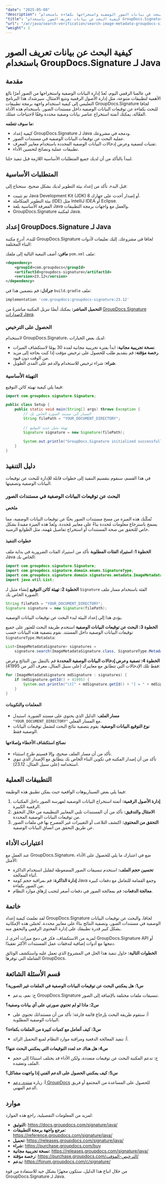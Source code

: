 ```yaml
---
"date": "2025-05-08"
"description": "تعرّف على كيفية البحث عن بيانات الصور الوصفية واستخراجها بكفاءة باستخدام GroupDocs.Signature لجافا. يغطي هذا الدليل الشامل الإعداد والتكامل والتطبيقات العملية."
"title": "كيفية البحث عن بيانات تعريف الصور باستخدام GroupDocs.Signature في Java - دليل شامل"
"url": "/ar/java/search-verification/search-image-metadata-groupdocs-signature-java/"
"weight": 1
---
```


# كيفية البحث عن بيانات تعريف الصور باستخدام GroupDocs.Signature لـ Java

## مقدمة

في عالمنا الرقمي اليوم، تُعدّ إدارة البيانات الوصفية واستخراجها من الصور أمرًا بالغ الأهمية لتطبيقات متنوعة، مثل إدارة الأصول الرقمية وتتبع الامتثال. سيرشدك هذا البرنامج التعليمي إلى كيفية استخدام واجهة برمجة تطبيقات GroupDocs.Signature لجافا للبحث بكفاءة عن توقيعات البيانات الوصفية داخل مستندات الصور. باستخدام هذه الأداة الفعّالة، يمكنك أتمتة استخراج عناصر بيانات وصفية محددة وفقًا لاحتياجات عملك.

**ما سوف تتعلمه:**
- كيفية إعداد GroupDocs.Signature لـ Java ودمجه في مشروعك.
- عملية البحث عن توقيعات البيانات الوصفية في مستندات الصور.
- تقنيات لتصفية وعرض إدخالات البيانات الوصفية المحددة باستخدام معايير المعرف.
- تطبيقات عملية ونصائح لتحسين الأداء.

لنبدأ بالتأكد من أن لديك جميع المتطلبات الأساسية اللازمة قبل تنفيذ حلنا.

## المتطلبات الأساسية

قبل البدء، تأكد من إعداد بيئة التطوير لديك بشكل صحيح. ستحتاج إلى:
- تم تثبيت Java Development Kit (JDK) 8 أو إصدار أحدث على جهازك.
- بيئة التطوير المتكاملة (IDE) مثل IntelliJ IDEA أو Eclipse.
- المعرفة الأساسية بلغة Java والعمل مع واجهات برمجة التطبيقات.
- GroupDocs.Signature لمكتبة Java.

## إعداد GroupDocs.Signature لـ Java

للبدء، أدرج مكتبة GroupDocs.Signature لجافا في مشروعك. إليك تعليمات لأدوات البناء المختلفة:

**مافن:**
أضف التبعية التالية إلى ملفك `pom.xml` ملف:
```xml
<dependency>
    <groupId>com.groupdocs</groupId>
    <artifactId>groupdocs-signature</artifactId>
    <version>23.12</version>
</dependency>
```

**جرادل:**
قم بتضمين هذا في `build.gradle` ملف:
```gradle
implementation 'com.groupdocs:groupdocs-signature:23.12'
```

**التحميل المباشر:**
يمكنك أيضًا تنزيل المكتبة مباشرةً من [GroupDocs.Signature لإصدارات Java](https://releases.groupdocs.com/signature/java/).

### الحصول على الترخيص

لاستخدام GroupDocs.Signature، لديك بعض الخيارات:
- **نسخة تجريبية مجانية:** ابدأ بفترة تجريبية مجانية لمدة 30 يومًا لاستكشاف الميزات.
- **رخصة مؤقتة:** قم بتقديم طلب للحصول على ترخيص مؤقت إذا كنت بحاجة إلى مزيد من الوقت دون قيود.
- **شراء:** شراء ترخيص للاستخدام والدعم على المدى الطويل.

### التهيئة الأساسية

فيما يلي كيفية تهيئة كائن التوقيع:
```java
import com.groupdocs.signature.Signature;

public class Setup {
    public static void main(String[] args) throws Exception {
        // المسار إلى مستند الصورة الخاص بك
        String filePath = "YOUR_DOCUMENT_DIRECTORY";
        
        // تهيئة مثيل جديد للتوقيع
        Signature signature = new Signature(filePath);
        
        System.out.println("GroupDocs.Signature initialized successfully!");
    }
}
```

## دليل التنفيذ

في هذا القسم، سنقوم بتقسيم التنفيذ إلى خطوات قابلة للإدارة للبحث عن توقيعات البيانات الوصفية وتصفيتها.

### البحث عن توقيعات البيانات الوصفية في مستندات الصور

#### ملخص

تُمكّنك هذه الميزة من مسح مستندات الصور بحثًا عن توقيعات البيانات الوصفية، مما يسمح باسترجاع معلومات مُحددة بناءً على معايير مُحددة. وتُعدّ هذه الميزة مفيدةً بشكل خاص للتحقق من صحة المستندات أو استخراج تفاصيل مُهمة، مثل الطوابع الزمنية.

#### خطوات التنفيذ

**الخطوة 1: استيراد الفئات المطلوبة**
تأكد من استيراد الفئات الضرورية في بداية ملف Java الخاص بك:
```java
import com.groupdocs.signature.Signature;
import com.groupdocs.signature.domain.enums.SignatureType;
import com.groupdocs.signature.domain.signatures.metadata.ImageMetadataSignature;
import java.util.List;
```

**الخطوة 2: تهيئة كائن التوقيع**
إنشاء مثيل لـ `Signature` الفئة باستخدام مسار ملف الصورة الخاص بك:
```java
String filePath = "YOUR_DOCUMENT_DIRECTORY";
Signature signature = new Signature(filePath);
```
يؤدي هذا إلى إعداد البيئة لبدء البحث عن توقيعات البيانات الوصفية.

**الخطوة 3: البحث عن توقيعات البيانات الوصفية**
استخدم طريقة البحث للعثور على جميع توقيعات البيانات الوصفية داخل المستند. نقوم بتصفية هذه البيانات حسب `SignatureType.Metadata`:
```java
List<ImageMetadataSignature> signatures = 
    signature.search(ImageMetadataSignature.class, SignatureType.Metadata);
```

**الخطوة 4: تصفية وعرض إدخالات البيانات الوصفية المحددة**
قم بالتنقل بين النتائج وعرض فقط تلك الإدخالات التي تتطابق مع معاييرك (على سبيل المثال، معرف أكبر من 41995):
```java
for (ImageMetadataSignature mdSignature : signatures) {
    if (mdSignature.getId() > 41995) {
        System.out.println("\t[" + mdSignature.getId() + "] = " + mdSignature.getValue());
    }
}
```

#### المعلمات والتكوينات
- **مسار الملف**: الدليل الذي يحتوي على مستند الصورة. استبدل `"YOUR_DOCUMENT_DIRECTORY"` مع المسار الفعلي.
- **نوع التوقيع.البيانات الوصفية**: يقوم بتصفية نتائج البحث لتشمل توقيعات البيانات الوصفية فقط.

#### نصائح استكشاف الأخطاء وإصلاحها
- تأكد من أن مسار الملف صحيح، وإلا فسيتم طرح استثناء.
- تأكد من أن إصدار المكتبة في تكوين البناء الخاص بك يتطابق مع الإصدار الذي تنوي استخدامه (على سبيل المثال، 23.12).

## التطبيقات العملية

فيما يلي بعض السيناريوهات الواقعية حيث يمكن تطبيق هذه الوظيفة:
1. **إدارة الأصول الرقمية:** أتمتة استخراج البيانات الوصفية لفهرسة الصور داخل المكتبات الرقمية الكبيرة.
2. **الامتثال والتدقيق:** تأكد من أن المستندات تلبي المعايير التنظيمية من خلال التحقق من توقيعات البيانات الوصفية المحددة.
3. **التحقق من المحتوى:** اكتشف التلاعب أو التغييرات غير المصرح بها في ملفات الصور عن طريق التحقق من اتساق البيانات الوصفية.

## اعتبارات الأداء

عند العمل مع GroupDocs.Signature، ضع في اعتبارك ما يلي للحصول على الأداء الأمثل:
- **تحسين حجم الملف:** استخدم تنسيقات الصور المضغوطة لتقليل استخدام الذاكرة أثناء المعالجة.
- **إدارة الذاكرة:** قم بمراقبة حجم كومة Java وجمع القمامة للتعامل مع دفعات كبيرة من الصور بكفاءة.
- **معالجة الدفعات:** قم بمعالجة الصور في دفعات أصغر لتجنب إرهاق موارد النظام.

## خاتمة

لقد تعلمتَ كيفية إعداد GroupDocs.Signature لجافا، والبحث عن توقيعات البيانات الوصفية في مستندات الصور، وتصفية النتائج بناءً على معايير محددة. تُحسّن هذه الإمكانية بشكل كبير قدرة تطبيقك على إدارة المحتوى الرقمي والتحقق منه.

لمزيد من الاستكشاف، فكر في دمج ميزات أخرى لـ GroupDocs.Signature API أو دمجها مع أدوات إضافية لتدفقات عمل المستندات الأكثر تعقيدًا.

**الخطوات التالية:** حاول تنفيذ هذا الحل في المشروع الذي تعمل عليه واستكشف الوثائق الشاملة التي توفرها GroupDocs. 

## قسم الأسئلة الشائعة

**س1: هل يمكنني البحث عن توقيعات البيانات الوصفية في الملفات غير الصورية؟**
- ج: نعم، يدعم GroupDocs.Signature تنسيقات ملفات مختلفة بالإضافة إلى الصور.

**س2: ماذا لو لم تحتوي صورتي على أي بيانات وصفية؟**
- أ: ستقوم طريقة البحث بإرجاع قائمة فارغة؛ تأكد من أن مستنداتك تحتوي على البيانات الوصفية المطلوبة.

**س3: كيف أتعامل مع كميات كبيرة من الملفات بكفاءة؟**
- أ: تنفيذ المعالجة الدفعية ومراقبة موارد النظام لمنع التحميل الزائد.

**س4: هل هناك حد لعدد التوقيعات التي يمكنني البحث عنها؟**
- ج: تدعم المكتبة البحث عن توقيعات متعددة، ولكن الأداء قد يختلف استنادًا إلى حجم الملف وتعقيده.

**س5: كيف يمكنني الحصول على الدعم الفني إذا واجهت مشاكل؟**
- أ: زيارة [منتدى دعم GroupDocs](https://forum.groupdocs.com/c/signature/) للحصول على المساعدة من المجتمع أو فريق الدعم المهني.

## موارد

لمزيد من المعلومات التفصيلية، راجع هذه الموارد:
- **التوثيق:** https://docs.groupdocs.com/signature/java/
- **مرجع واجهة برمجة التطبيقات:** https://reference.groupdocs.com/signature/java/
- **تحميل:** https://releases.groupdocs.com/signature/java/
- **شراء:** https://purchase.groupdocs.com/buy
- **نسخة تجريبية مجانية:** https://releases.groupdocs.com/signature/java/
- **رخصة مؤقتة:** https://purchase.groupdocs.com/الترخيص-المؤقت/
- **يدعم:** https://forum.groupdocs.com/c/signature/ 

من خلال اتباع هذا الدليل، ستكون مجهزًا بشكل جيد للاستفادة من قوة GroupDocs.Signature لـ Java.